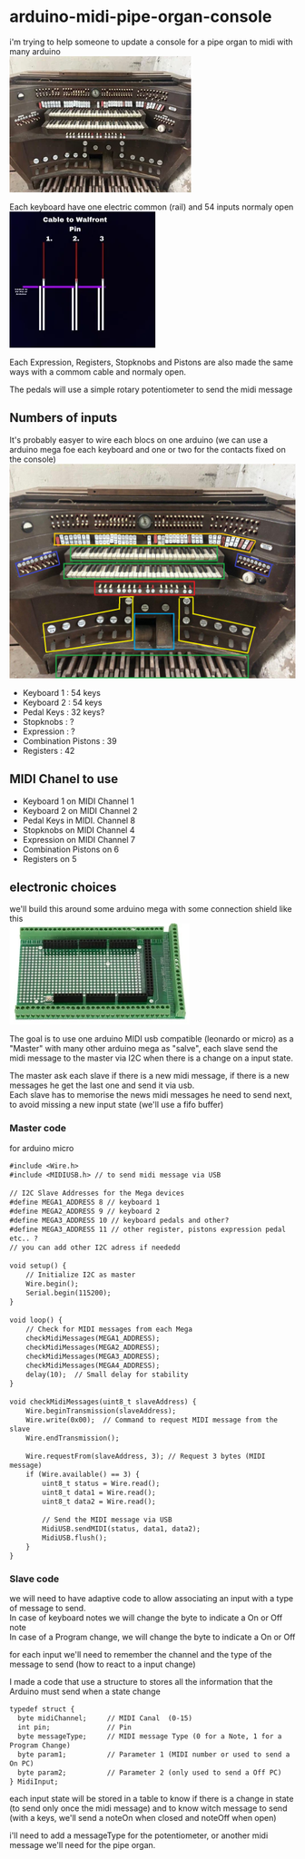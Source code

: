 # arduino-midi-pipe-organ-console

i'm trying to help someone to update a console for a pipe organ to midi with many arduino  
![schema principe](https://github.com/glloq/arduino-midi-pipe-organ-console/blob/main/console.png)

Each keyboard have one electric common (rail) and 54 inputs normaly open  
![schema principe](https://github.com/glloq/arduino-midi-pipe-organ-console/blob/main/keys.png)

Each Expression, Registers, Stopknobs and Pistons are also made the same ways with a commom cable and normaly open.

The pedals will use a simple rotary potentiometer to send the midi message


## Numbers of inputs 

It's probably easyer to wire each blocs on one arduino (we can use a arduino mega foe each keyboard and one or two for the contacts fixed on the console)
![schema principe](https://github.com/glloq/arduino-midi-pipe-organ-console/blob/main/console%20repartition%201.png)

- Keyboard 1 : 54 keys 
- Keyboard 2 : 54 keys 
- Pedal Keys  : 32 keys?
- Stopknobs : ?
- Expression : ?
- Combination Pistons : 39 
- Registers  : 42
  

  

## MIDI Chanel to use

- Keyboard 1 on MIDI Channel 1
- Keyboard 2 on MIDI Channel 2
- Pedal Keys in MIDI. Channel 8
- Stopknobs on MIDI Channel 4
- Expression on MIDI Channel 7
- Combination Pistons on 6
- Registers on 5

## electronic choices

we'll build this around some arduino mega with some connection shield like this  
![schema principe](https://github.com/glloq/arduino-midi-pipe-organ-console/blob/main/shield%20mega.png)

The goal is to use one arduino MIDI usb compatible (leonardo or micro)  as a "Master" with many other arduino mega as "salve", each slave send the midi message to the master via I2C when there is a change on a input state.  


The master ask each slave if there is a new midi message, if there is a new messages he get the last one and send it via usb.  
Each slave has to memorise the news midi messages he need to send next, to avoid missing a new input state (we'll use a fifo buffer) 




### Master code 

for arduino micro

```
#include <Wire.h>
#include <MIDIUSB.h> // to send midi message via USB

// I2C Slave Addresses for the Mega devices
#define MEGA1_ADDRESS 8 // keyboard 1 
#define MEGA2_ADDRESS 9 // keyboard 2
#define MEGA3_ADDRESS 10 // keyboard pedals and other?
#define MEGA3_ADDRESS 11 // other register, pistons expression pedal etc.. ?
// you can add other I2C adress if neededd

void setup() {
    // Initialize I2C as master
    Wire.begin();
    Serial.begin(115200);
}

void loop() {
    // Check for MIDI messages from each Mega
    checkMidiMessages(MEGA1_ADDRESS);
    checkMidiMessages(MEGA2_ADDRESS);
    checkMidiMessages(MEGA3_ADDRESS);
    checkMidiMessages(MEGA4_ADDRESS);
    delay(10);  // Small delay for stability
}

void checkMidiMessages(uint8_t slaveAddress) {
    Wire.beginTransmission(slaveAddress);
    Wire.write(0x00);  // Command to request MIDI message from the slave
    Wire.endTransmission();

    Wire.requestFrom(slaveAddress, 3); // Request 3 bytes (MIDI message)
    if (Wire.available() == 3) {
        uint8_t status = Wire.read();
        uint8_t data1 = Wire.read();
        uint8_t data2 = Wire.read();
        
        // Send the MIDI message via USB
        MidiUSB.sendMIDI(status, data1, data2);
        MidiUSB.flush();
    }
}

```

### Slave code 

we will need to have adaptive code to allow associating an input with a type of message to send.  
In case of keyboard notes we will change the byte to indicate a On or Off note   
In case of a Program change, we will change the byte to indicate a On or Off  

for each input we'll need to remember the channel and the type of the message to send (how to react to a input change)  

I made a code that use a structure to stores all the information that the Arduino must send when a state change

```
typedef struct {
  byte midiChannel;     // MIDI Canal  (0-15)
  int pin;              // Pin 
  byte messageType;     // MIDI message Type (0 for a Note, 1 for a Program Change)
  byte param1;          // Parameter 1 (MIDI number or used to send a On PC)
  byte param2;          // Parameter 2 (only used to send a Off PC)
} MidiInput;

```
each input state will be stored in a table to know if there is a change in state (to send only once the midi message) and to know witch message to send (with a keys, we'll send a noteOn when closed and noteOff when open) 


i'll need to add a messageType for the potentiometer, or another midi message we'll need for the pipe organ.


